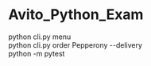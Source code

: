 # Avito_Python_Exam

python cli.py menu   
python cli.py order Pepperony --delivery  
python -m pytest  
